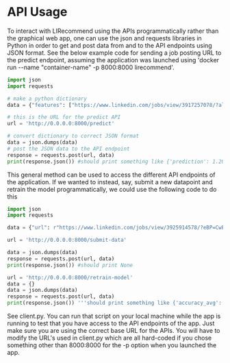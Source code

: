 # API Usage

To interact with LIRecommend using the APIs programmatically rather than the graphical web app, one can use the json and requests libraries in Python in order to get and post data from and to the API endpoints using JSON format. See the below example code for sending a job posting URL to the predict endpoint, assuming the application was launched using 'docker run --name "container-name" -p 8000:8000 lirecommend'. 

```python
import json
import requests

# make a python dictionary
data = {"features": ["https://www.linkedin.com/jobs/view/3917257078/?alternateChannel=search&refId=ZMANnVNE15NLEGtNemxpkw%3D%3D&trackingId=mkrEETO8St6Tm7udlXjJnQ%3D%3D"]}

# this is the URL for the predict API
url = 'http://0.0.0.0:8000/predict'

# convert dictionary to correct JSON format
data = json.dumps(data)
# post the JSON data to the API endpoint
response = requests.post(url, data)
print(response.json()) #should print something like {'prediction': 1.2013245748404626, 'color': '#9e6138'}
```

This general method can be used to access the different API endpoints of the application. If we wanted to instead, say, submit a new datapoint and retrain the model programmatically, we could use the following code to do this 

```python
import json
import requests

data = {"url": r"https://www.linkedin.com/jobs/view/3925914578/?eBP=CwEAAAGPnVJq4Sql2Ejms8Dr3vRvAk4WQ4CPVxc6KhpcL4-xa-p4ZprNzPzCSUVO7TQFap_5q_B_Iq_-tyUpKBo19f5Htfrj7wBGwLGYjIeLMcTZOsYGPNksfQ2tsu7tllyHJXll_Al2SkKJZf4XgQs7lPTJ8hH_aBs_qZvvGdAujhoH5h7n2f_QdCxItR4nMFsCsaW57r9Jjjfx7GKPvf1Jsh2iUU6ebYIzaLespuKjk5HImQpAOUt5YSC29Fb20kwPWFEbNNVdNsAHc541e6cwmfPLeiNG8mC3BBFsOwMKp89EtsFMSpz6Z92tt36dAfKbDp-dfDvIB1basLcStm60zZozHg768CiEYgR8Du8fgX0EclH01kE68dWxT1swZgqSQ8kuvZ0-rUCLvr6ihepCr_ay&refId=hJLm0lmb2Bzthp5YAjBDzA%3D%3D&trackingId=F4J6Rg8PlEn%2FYbYFRIiomA%3D%3D&trk=flagship3_jobs_discovery_jymbii", "rating": 2}

url = 'http://0.0.0.0:8000/submit-data'

data = json.dumps(data)
response = requests.post(url, data)
print(response.json()) #should print None

url = 'http://0.0.0.0:8000/retrain-model'
data = {}
data = json.dumps(data)
response = requests.post(url, data)
print(response.json()) '''should print something like {'accuracy_avg': 59.324324324324316, 'accuracy_std': 11.96772051990481, 'mae_avg': 0.5564076573245048, 'mae_std': 0.12388109200691212, 'mse_avg': 0.627168855240376, 'mse_std': 0.48269694288801385}'''
```

See client.py. You can run that script on your local machine while the app is running to test that you have access to the API endpoints of the app. Just make sure you are using the correct base URL for the APIs. You will have to modify the URL's used in client.py which are all hard-coded if you chose something other than 8000:8000 for the -p option when you launched the app. 

